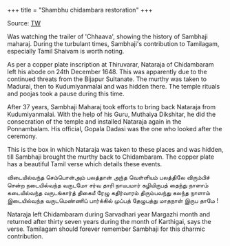 +++
title = "Shambhu chidambara restoration"
+++

Source: [TW](https://x.com/tskrishnan/status/1882998223645913413)

Was watching the trailer of 'Chhaava', showing the history of Sambhaji maharaj. During the turbulant times, Sambhaji's contribution to Tamilagam, especially Tamil Shaivam is worth noting.

As per a copper plate inscription at Thiruvarar, Nataraja of Chidambaram left his abode on 24th December 1648. This was apparently due to the continued threats from the Bijapur Sultanate. The murthy was taken to Madurai, then to Kudumiyanmalai and was hidden there. The temple rituals and poojas took a pause during this time.

After 37 years, Sambhaji Maharaj took efforts to bring back Nataraja from Kudumiyanmalai. With the help of his Guru, Muthaiya Dikshitar, he did the consecration of the temple and installed Nataraja again in the Ponnambalam. His official, Gopala Dadasi was the one who looked after the ceremony.

This is the box in which Nataraja was taken to these places and was hidden, till Sambhaji brought the murthy back to Chidambaram. The copper plate has a beautiful Tamil verse which details these events.

விடையில்வந்த செம்பொன்அம் பலத்தான் அந்த
வெள்ளியம் பலத்திலே விரும்பிச் சென்ற
நடையில்வந்த வருடமோ சர்வ தாரி
நாயபமார் கழியிருபத் தைந்து நாளாம்
கடையில்வந்த வருடங்கார்த் திகையீ ரேழு
கதிர்வாரம் திரும்பவந்து கலந்த நாளாம்
இடையில்வந்த வருடமெண்ணிப் பார்க்கில் முப்பத்
தேழுபத்து மாதநாள் இருப தாமே !

Nataraja left Chidambaram during Sarvadhari year Margazhi month and returned after thirty seven years during the month of Karthigai, says the verse. Tamilagam should forever remember Sambhaji for this dharmic contribution.